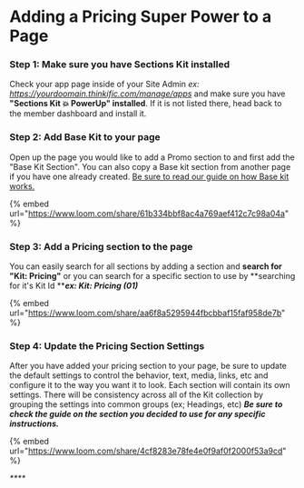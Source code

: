 # Adding a Pricing Super Power to a Page

### Step 1: Make sure you have Sections Kit installed

Check your app page inside of your Site Admin _ex: https://yourdoomain.thinkific.com/manage/apps_ and make sure you have **"Sections Kit 💥 PowerUp" installed**. If it is not listed there, head back to the member dashboard and install it.

### Step 2: Add Base Kit to your page

Open up the page you would like to add a Promo section to and first add the "Base Kit Section". You can also copy a Base kit section from another page if you have one already created. [Be sure to read our guide on how Base kit works.](../../kit-common-sections/base-kit.md)

{% embed url="https://www.loom.com/share/61b334bbf8ac4a769aef412c7c98a04a" %}

### Step 3: Add a Pricing section to the page

You can easily search for all sections by adding a section and **search for "Kit: Pricing"** or you can search for a specific section to use by **searching for it's Kit Id **_**ex: Kit: Pricing (01)**_

{% embed url="https://www.loom.com/share/aa6f8a5295944fbcbbaf15faf958de7b" %}

### Step 4: Update the Pricing Section Settings

After you have added your pricing section to your page, be sure to update the default settings to control the behavior, text, media, links, etc and configure it to the way you want it to look. Each section will contain its own settings. There will be consistency across all of the Kit collection by grouping the settings into common groups (ex; Headings, etc) _**Be sure to check the guide on the  section you decided to use for any specific instructions.**_

{% embed url="https://www.loom.com/share/4cf8283e78fe4e0f9af0f2000f53a9cd" %}

_****_
